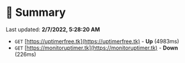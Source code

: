 # 📖 Summary
Last updated: **2/7/2022, 5:28:20 AM**

- `GET` [https://uptimerfree.tk](https://uptimerfree.tk) - **Up** (4983ms)
- `GET` [https://monitoruptimer.tk](https://monitoruptimer.tk) - **Down** (226ms)
